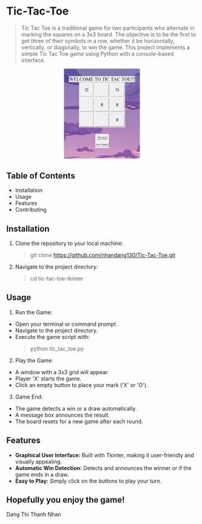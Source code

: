 # Tic-Tac-Toe
> Tic Tac Toe is a traditional game for two participants who alternate in marking the squares on a 3x3 board. The objective is to be the first to get three of their symbols in a row, whether it be horizontally, vertically, or diagonally, to win the game. This project implements a simple Tic Tac Toe game using Python with a console-based interface.

<p align="center">
<img src="tic.png" width="200" />
</p>

## Table of Contents
- Installation
- Usage
- Features
- Contributing


## Installation
1. Clone the repository to your local machine:
     > git clone https://github.com/nhandang130/Tic-Tac-Toe.git
2. Navigate to the project directory:
     > cd tic-tac-toe-tkinter

## Usage
1. Run the Game:
- Open your terminal or command prompt.
- Navigate to the project directory.
- Execute the game script with:
     > python tic_tac_toe.py
2. Play the Game:
- A window with a 3x3 grid will appear.
- Player 'X' starts the game.
- Click an empty button to place your mark ('X' or 'O').
3. Game End:
- The game detects a win or a draw automatically.
- A message box announces the result.
- The board resets for a new game after each round.
## Features
- **Graphical User Interface:** Built with Tkinter, making it user-friendly and visually appealing.
- **Automatic Win Detection:** Detects and announces the winner or if the game ends in a draw.
- **Easy to Play:** Simply click on the buttons to play your turn.
## Hopefully you enjoy the game!

Dang Thi Thanh Nhan
